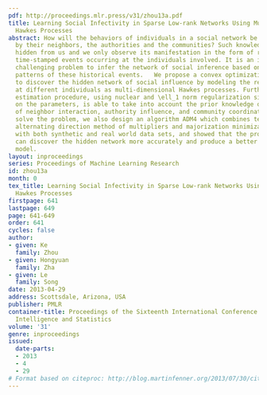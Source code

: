 ```yaml
---
pdf: http://proceedings.mlr.press/v31/zhou13a.pdf
title: Learning Social Infectivity in Sparse Low-rank Networks Using Multi-dimensional
  Hawkes Processes
abstract: How will the behaviors of individuals in a social network be influenced
  by their neighbors, the authorities and the communities? Such knowledge is often
  hidden from us and we only observe its manifestation in the form of recurrent and
  time-stamped events occurring at the individuals involved. It is an important yet
  challenging problem to infer the network of social inference based on the temporal
  patterns of these historical events.   We propose a convex optimization approach
  to discover the hidden network of social influence by modeling the recurrent events
  at different individuals as multi-dimensional Hawkes processes. Furthermore, our
  estimation procedure, using nuclear and \ell_1 norm regularization simultaneously
  on the parameters, is able to take into account the prior knowledge of the presence
  of neighbor interaction, authority influence, and community coordination. To efficiently
  solve the problem, we also design an algorithm ADM4 which combines techniques of
  alternating direction method of multipliers and majorization minimization. We experimented
  with both synthetic and real world data sets, and showed that the proposed method
  can discover the hidden network more accurately and produce a better predictive
  model.
layout: inproceedings
series: Proceedings of Machine Learning Research
id: zhou13a
month: 0
tex_title: Learning Social Infectivity in Sparse Low-rank Networks Using Multi-dimensional
  Hawkes Processes
firstpage: 641
lastpage: 649
page: 641-649
order: 641
cycles: false
author:
- given: Ke
  family: Zhou
- given: Hongyuan
  family: Zha
- given: Le
  family: Song
date: 2013-04-29
address: Scottsdale, Arizona, USA
publisher: PMLR
container-title: Proceedings of the Sixteenth International Conference on Artificial
  Intelligence and Statistics
volume: '31'
genre: inproceedings
issued:
  date-parts:
  - 2013
  - 4
  - 29
# Format based on citeproc: http://blog.martinfenner.org/2013/07/30/citeproc-yaml-for-bibliographies/
---
```

